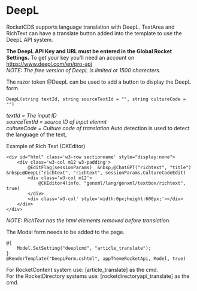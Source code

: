 # DeepL

RocketCDS supports language translation with DeepL.  TextArea and RichText can have a translate button added into the template to use the DeepL API system.  

**The DeepL API Key and URL must be entered in the Global Rocket Settings.** 
To get your key you'll need an account on https://www.deepl.com/en/pro-api  
*NOTE: The free version of DeepL is limited ot 1500 charecters.*  

The razor token @DeepL can be used to add a button to display the DeepL form.

```
DeepL(string textId, string sourceTextId = "", string cultureCode = "")
```
*textId = The input ID*  
*sourceTextId = source ID of input elemnt*  
*cultureCode = Culture code of translation*
Auto detection is used to detect the language of the text,

Example of Rich Text (CKEditor)
```
<div id="html" class='w3-row sectionname' style="display:none">
    <div class='w3-col m12 w3-padding'>
        @EditFlag(sessionParams)  &nbsp;@ChatGPT("richtext", "title") &nbsp;@DeepL("richtext", "richtext", sessionParams.CultureCodeEdit)
        <div class='w3-col m12'>
            @CKEditor4(info, "genxml/lang/genxml/textbox/richtext", true)
        </div>
        <div class='w3-col' style='width:0px;height:600px;'></div>
    </div>
</div>
```
*NOTE: RichText has the html elements removed before translation.*  

The Modal form needs to be added to the page.
```
@{
    Model.SetSetting("deeplcmd", "article_translate");
}
@RenderTemplate("DeepLForm.cshtml", appThemeRocketApi, Model, true)
```
For RocketContent system use: [article_translate] as the cmd.  
For the RocketDirectory systems use: [rocketdirectoryapi_translate] as the cmd.  
